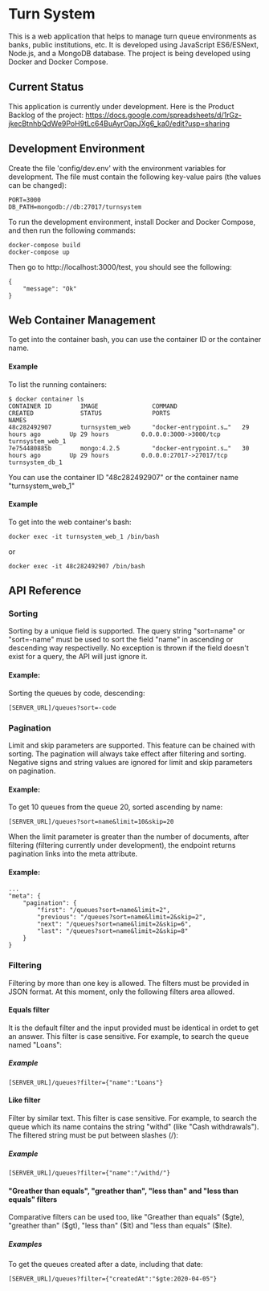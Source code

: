 # Turn System
This is a web application that helps to manage turn queue environments as banks, public institutions, etc.
It is developed using JavaScript ES6/ESNext, Node.js, and a MongoDB database.
The project is being developed using Docker and Docker Compose.

## Current Status
This application is currently under development.
Here is the Product Backlog of the project:
https://docs.google.com/spreadsheets/d/1rGz-jkecBtnhbQdWe9PoH9tLc64BuAyrOapJXg6_ka0/edit?usp=sharing

## Development Environment
Create the file 'config/dev.env' with the environment variables for development. The file must contain the following key-value pairs (the values can be changed):
```
PORT=3000
DB_PATH=mongodb://db:27017/turnsystem
```
To run the development environment, install Docker and Docker Compose, and then run the following commands:
```
docker-compose build
docker-compose up
```
Then go to http://localhost:3000/test, you should see the following:
```
{
    "message": "Ok"
}
```
## Web Container Management
To get into the container bash, you can use the container ID or the container name.
#### Example
To list the running containers:
```
$ docker container ls
CONTAINER ID        IMAGE               COMMAND                  CREATED             STATUS              PORTS                      NAMES
48c282492907        turnsystem_web      "docker-entrypoint.s…"   29 hours ago        Up 29 hours         0.0.0.0:3000->3000/tcp     turnsystem_web_1       
7e754480885b        mongo:4.2.5         "docker-entrypoint.s…"   30 hours ago        Up 29 hours         0.0.0.0:27017->27017/tcp   turnsystem_db_1 
```
You can use the container ID "48c282492907" or the container name "turnsystem_web_1"
#### Example
To get into the web container's bash:
```
docker exec -it turnsystem_web_1 /bin/bash
```
or
```
docker exec -it 48c282492907 /bin/bash
```
## API Reference
### Sorting
Sorting by a unique field is supported. The query string "sort=name" or "sort=-name" must be used to sort the field "name" in ascending or descending way respectivelly. No exception is thrown if the field doesn't exist for a query, the API will just ignore it.
#### Example:
Sorting the queues by code, descending:
```
[SERVER_URL]/queues?sort=-code
```
### Pagination
Limit and skip parameters are supported. This feature can be chained with sorting. The pagination will always take effect after filtering and sorting.
Negative signs and string values are ignored for limit and skip parameters on pagination.
#### Example:
To get 10 queues from the queue 20, sorted ascending by name:
```
[SERVER_URL]/queues?sort=name&limit=10&skip=20
```
When the limit parameter is greater than the number of documents, after filtering (filtering currently under development), the endpoint returns pagination links into the meta attribute.
#### Example:
```
...
"meta": {
    "pagination": {
        "first": "/queues?sort=name&limit=2",
        "previous": "/queues?sort=name&limit=2&skip=2",
        "next": "/queues?sort=name&limit=2&skip=6",
        "last": "/queues?sort=name&limit=2&skip=8"
    }
}
```
### Filtering
Filtering by more than one key is allowed. The filters must be provided in JSON format. At this moment, only the following filters area allowed.
#### Equals filter
It is the default filter and the input provided must be identical in ordet to get an answer. This filter is case sensitive. For example, to search the queue named "Loans":
##### Example
```
[SERVER_URL]/queues?filter={"name":"Loans"}
```
#### Like filter
Filter by similar text. This filter is case sensitive. For example, to search the queue which its name contains the string "withd" (like "Cash withdrawals"). The filtered string must be put between slashes (/):
##### Example
```
[SERVER_URL]/queues?filter={"name":"/withd/"}
```
#### "Greather than equals", "greather than", "less than" and "less than equals" filters
Comparative filters can be used too, like "Greather than equals" ($gte), "greather than" ($gt), "less than" ($lt) and "less than equals" ($lte).
##### Examples
To get the queues created after a date, including that date:
```
[SERVER_URL]/queues?filter={"createdAt":"$gte:2020-04-05"}

```